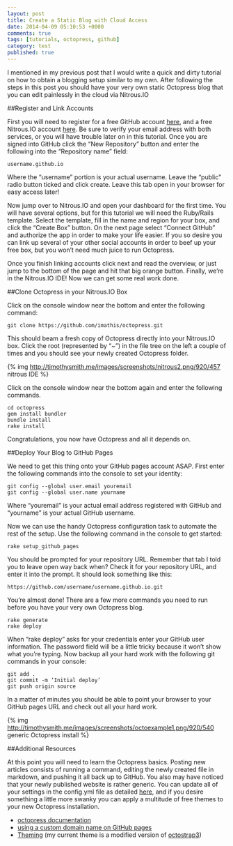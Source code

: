 ```yaml
---
layout: post
title: Create a Static Blog with Cloud Access
date: 2014-04-09 05:10:53 +0000
comments: true
tags: [tutorials, octopress, github]
category: test
published: true
---
```

I mentioned in my previous post that I would write a quick and dirty tutorial on how to obtain a blogging setup similar to my own. After following the steps in this post you should have your very own static Octopress blog that you can edit painlessly in the cloud via Nitrous.IO<!-- more -->

##Register and Link Accounts

First you will need to register for a free GitHub account [here](https://github.com/), and a free Nitrous.IO account [here](https://www.nitrous.io/join/VGB0M15fkh8?utm_source=nitrous.io&utm_medium=copypaste&utm_campaign=referral). Be sure to verify your email address with both services, or you will have trouble later on in this tutorial. Once you are signed into GitHub click the “New Repository” button and enter the following into the “Repository name” field:

    username.github.io

Where the “username” portion is your actual username. Leave the “public” radio button ticked and click create. Leave this tab open in your browser for easy access later!

Now jump over to Nitrous.IO and open your dashboard for the first time. You will have several options, but for this tutorial we will need the Ruby/Rails template. Select the template, fill in the name and region for your box, and click the “Create Box” button. On the next page select “Connect GitHub” and authorize the app in order to make your life easier.  If you so desire you can link up several of your other social accounts in order to beef up your free box, but you won’t need much juice to run Octopress.

Once you finish linking accounts click next and read the overview, or just jump to the bottom of the page and hit that big orange button. Finally, we’re in the Nitrous.IO IDE! Now we can get some real work done.

##Clone Octopress in your Nitrous.IO Box

Click on the console window near the bottom and enter the following command:

    git clone https://github.com/imathis/octopress.git

This should beam a fresh copy of Octopress directly into your Nitrous.IO box. Click the root (represented by “~”) in the file tree on the left a couple of times and you should see your newly created Octopress folder.

{% img http://timothysmith.me/images/screenshots/nitrous2.png/920/457 nitrous IDE %}

Click on the console window near the bottom again and enter the following commands.

    cd octopress
    gem install bundler
    bundle install
    rake install

Congratulations, you now have Octopress and all it depends on.

##Deploy Your Blog to GitHub Pages

We need to get this thing onto your GitHub pages account ASAP. First enter the following commands into the console to set your identity:

    git config --global user.email youremail
    git config --global user.name yourname

Where “youremail” is your actual email address registered with GitHub and “yourname” is your actual GitHub username.

Now we can use the handy Octopress configuration task to automate the rest of the setup. Use the following command in the console to get started:

    rake setup_github_pages

You should be prompted for your repository URL. Remember that tab I told you to leave open way back when? Check it for your repository URL, and enter it into the prompt. It should look something like this:

    https://github.com/username/username.github.io.git

You’re almost done! There are a few more commands you need to run before you have your very own Octopress blog.

    rake generate
    rake deploy

When “rake deploy” asks for your credentials enter your GitHub user information. The password field will be a little tricky because it won’t show what you’re typing. Now backup all your hard work with the following git commands in your console:

    git add .
    git commit -m ‘Initial deploy’
    git push origin source

In a matter of minutes you should be able to point your browser to your GitHub pages URL and check out all your hard work.

{% img http://timothysmith.me/images/screenshots/octoexample1.png/920/540 generic Octopress install %}

##Additional Resources

At this point you will need to learn the Octopress basics.  Posting new articles consists of running a command, editing the newly created file in markdown, and pushing it all back up to GitHub. You also may have noticed that your newly published website is rather generic. You can update all of your settings in the config.yml file as detailed [here](http://octopress.org/docs/configuring/), and if you desire something a little more swanky you can apply a multitude of free themes to your new Octopress installation.

- [octopress documentation](http://octopress.org/docs/)
- [using a custom domain name on GitHub pages](https://help.github.com/articles/setting-up-a-custom-domain-with-pages)
- [Theming](http://opthemes.com/) \(my current theme is a modified version of [octostrap3](https://github.com/kAworu/octostrap3)\)